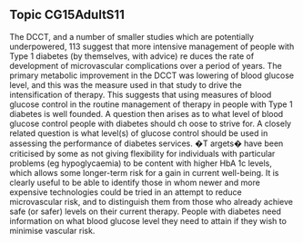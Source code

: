 ## Topic CG15AdultS11
The DCCT, and a number of smaller studies which are potentially underpowered, 113 suggest that more intensive management of people with Type 1 diabetes (by themselves, with advice) re duces the rate of development of microvascular complications over a period of years. The primary metabolic improvement in the DCCT was lowering of blood glucose level, and this was the measure used in that study to drive the intensification of therapy. This suggests that using measures of blood glucose control in the routine management of therapy in people with Type 1 diabetes is well founded. A question then arises as to what level of blood glucose control people with diabetes should ch oose to strive for. A closely related question is what level(s) of glucose control should be used in assessing the performance of diabetes services. �T argets� have been criticised by some as not giving flexibility for individuals with particular problems (eg hypoglycaemia) to be content with higher HbA 1c levels, which allows some longer-term risk for a gain in current well-being. It is clearly useful to be able to identify those in whom newer and more expensive technologies could be tried in an attempt to reduce microvascular risk, and to distinguish them from those who already achieve safe (or safer) levels on their current therapy. People with diabetes need information on what blood glucose level they need to attain if they wish to minimise vascular risk.
